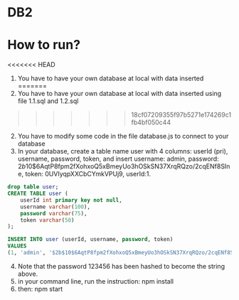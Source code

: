 # DB2
# How to run?
<<<<<<< HEAD
1. You have to have your own database at local with data inserted
=======
1. You have to have your own database at local with data inserted using file 1.1.sql and 1.2.sql
>>>>>>> 18cf07209355f97b5271e174269c1fb4bf050c44
2. You have to modify some code in the file database.js to connect to your database
3. In your database, create a table name user with 4 columns: userId (pri), username, password, token, and insert username: admin, password: $2b$10$6AqtP8fpm2fXohxoQ5xBmeyUo3hOSkSN37XrqRQzo/2cqENf8SIne, token: 0UVIyqpXXCbCYmkVPUj9, userId:1.
```sql
drop table user;
CREATE TABLE user (
	userId int primary key not null,
    username varchar(100), 
    password varchar(75),
    token varchar(50)
);

INSERT INTO user (userId, username, password, token)
VALUES
(1, 'admin', '$2b$10$6AqtP8fpm2fXohxoQ5xBmeyUo3hOSkSN37XrqRQzo/2cqENf8SIne', '0UVIyqpXXCbCYmkVPUj9');
```
4. Note that the password 123456 has been hashed to become the string above.
5. in your command line, run the instruction: npm install
6. then: npm start
